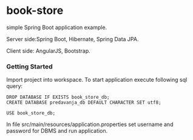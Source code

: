 # book-store
simple Spring Boot application example.

Server side:Spring Boot, Hibernate, Spring Data JPA.

Client side: AngularJS, Bootstrap.
### Getting Started
Import project into workspace. To start application execute following sql query:
```
DROP DATABASE IF EXISTS book_store_db;
CREATE DATABASE predavanja_db DEFAULT CHARACTER SET utf8;

USE book_store_db;
```
In file src/main/resources/application.properties  set username and password for DBMS and run application.
